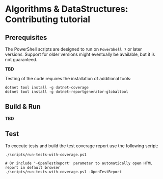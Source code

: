 # Algorithms & DataStructures: Contributing tutorial

## Prerequisites

The PowerShell scripts are designed to run on `PowerShell 7` or later versions. Support for older versions might eventually be available, but it is not guaranteed.


**TBD**


Testing of the code requires the installation of additional tools:

```pwsh
dotnet tool install -g dotnet-coverage
dotnet tool install -g dotnet-reportgenerator-globaltool
```

## Build & Run

**TBD**

## Test

To execute tests and build the test coverage report use the following script:

```pwsh
./scripts/run-tests-with-coverage.ps1

# Or include '-OpenTestReport' parameter to automatically open HTML report in default browser
./scripts/run-tests-with-coverage.ps1 -OpenTestReport
```
